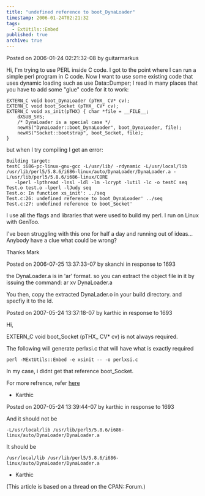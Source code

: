 ```yaml
---
title: "undefined reference to boot_DynaLoader"
timestamp: 2006-01-24T02:21:32
tags:
  - ExtUtils::Embed
published: true
archive: true
---
```




Posted on 2006-01-24 02:21:32-08 by guitarmarkus

Hi, I'm trying to use PERL inside C code. I got to the point where I can run a simple perl program in C code. Now I want to use some existing code that uses dynamic loading such as use Data::Dumper;
I read in many places that you have to add some "glue" code for it to work:

```
EXTERN_C void boot_DynaLoader (pTHX_ CV* cv);
EXTERN_C void boot_Socket (pTHX_ CV* cv);
EXTERN_C void xs_init(pTHX) { char *file = __FILE__;
    dXSUB_SYS;
    /* DynaLoader is a special case */
    newXS("DynaLoader::boot_DynaLoader", boot_DynaLoader, file);
    newXS("Socket::bootstrap", boot_Socket, file);
}
```

but when I try compiling I get an error:

```
Building target:
testC i686-pc-linux-gnu-gcc -L/usr/lib/ -rdynamic -L/usr/local/lib /usr/lib/perl5/5.8.6/i686-linux/auto/DynaLoader/DynaLoader.a -L/usr/lib/perl5/5.8.6/i686-linux/CORE
   -lperl -lpthread -lnsl -ldl -lm -lcrypt -lutil -lc -o testC seq
Test.o test.o -lperl -lJudy seq
Test.o: In function xs_init': ../seq
Test.c:26: undefined reference to boot_DynaLoader' ../seq
Test.c:27: undefined reference to boot_Socket'
```

I use all the flags and libraries that were used to build my perl. I run on Linux with GenToo.

I've been struggling with this one for half a day and running out of ideas... Anybody have a clue what could be wrong?

Thanks Mark

Posted on 2006-07-25 13:37:33-07 by skanchi in response to 1693

the DynaLoader.a is in 'ar' format. so you can extract the object file in it by issuing the command: ar xv DynaLoader.a

You then, copy the extracted DynaLader.o in your build directory. and specfiy it to the ld.


Posted on 2007-05-24 13:37:18-07 by karthic in response to 1693

Hi,

EXTERN_C void boot_Socket (pTHX_ CV* cv) is not always required.

The following will generate perlxsi.c that will have what is exactly required

```
perl -MExtUtils::Embed -e xsinit -- -o perlxsi.c
```

In my case, i didnt get that reference boot_Socket.


For more refrence, refer [here](http://perldoc.perl.org/perlembed.html#Using-Perl-modules%2c-which-themselves-use-C-libraries%2c-from-your-C-program)

- Karthic

Posted on 2007-05-24 13:39:44-07 by karthic in response to 1693

And it should not be

```
-L/usr/local/lib /usr/lib/perl5/5.8.6/i686-linux/auto/DynaLoader/DynaLoader.a
```


It should be

```
/usr/local/lib /usr/lib/perl5/5.8.6/i686-linux/auto/DynaLoader/DynaLoader.a
```

- Karthic

(This article is based on a thread on the CPAN::Forum.)
<!-- from http://cpanforum.com/threads/1693 -->

